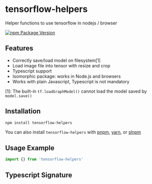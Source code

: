 # tensorflow-helpers

Helper functions to use tensorflow in nodejs / browser

[![npm Package Version](https://img.shields.io/npm/v/tensorflow-helpers)](https://www.npmjs.com/package/tensorflow-helpers)

## Features

- Correctly save/load model on filesystem[1]
- Load image file into tensor with resize and crop
- Typescript support
- Isomorphic package: works in Node.js and browsers
- Works with plain Javascript, Typescript is not mandatory

[1]: The built-in `tf.loadGraphModel()` cannot load the model saved by `model.save()`

## Installation

```bash
npm install tensorflow-helpers
```

You can also install `tensorflow-helpers` with [pnpm](https://pnpm.io/), [yarn](https://yarnpkg.com/), or [slnpm](https://github.com/beenotung/slnpm)

## Usage Example

```typescript
import {} from 'tensorflow-helpers'
```

## Typescript Signature

```typescript

```
